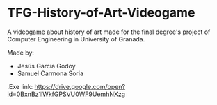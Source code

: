 # TFG-History-of-Art-Videogame
A videogame about history of art made for the final degree's project of Computer Engineering in University of Granada.

Made by:
- Jesús García Godoy
- Samuel Carmona Soria



.Exe link:
https://drive.google.com/open?id=0BxnBz1lWkfGPSVU0WF9UemhNXzg 
